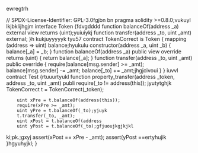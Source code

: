ewregtrh


// SPDX-License-Identifier: GPL-3.0fgjbn bn
pragma solidity >=0.8.0;vukuyl
lkjbklijhgjm
interface Token {fdvgdddd
    function balanceOf(address _a) external view returns (uint);yuiuiykj
    function transfer(address _to, uint _amt) external;
}h kukjuyyyyyk
tyu57
contract TokenCorrect is Token {
    mapping (address => uint) balance;hyukulu
    constructor(address _a, uint _b) {
        balance[_a] = _b;
    }
    function balanceOf(address _a) public view override returns (uint) {
        return balance[_a];
    }
    function transfer(address _to, uint _amt) public override {
        require(balance[msg.sender] >= _amt);
        balance[msg.sender] -= _amt;
        balance[_to] += _amt;jhgjcivoui
    }
}
iuvvl
contract Test {rtuuurtyukl
    function property_transfer(address _token, address _to, uint _amt) publi
        require(_to != address(this));
jyutytghjk
        TokenCorrect t = TokenCorrect(_token);

        uint xPre = t.balanceOf(address(this));
        require(xPre >= _amt);
        uint yPre = t.balanceOf(_to);yjuyk
        t.transfer(_to, _amt);
        uint xPost = t.balanceOf(address
        uint yPost = t.balanceOf(_to);gfjuoujkgjkjkl
ki;pk.;gxyj
        assert(xPost == xPre - _amt);
        assert(yPost ==ertyhujik
    }hgyuhyjkl;
}
